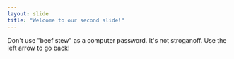 ```yaml
---
layout: slide
title: "Welcome to our second slide!"
---
```

Don't use "beef stew" as a computer password. It's not stroganoff.
Use the left arrow to go back!
